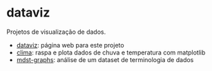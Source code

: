 # dataviz

Projetos de visualização de dados.

* [dataviz](https://jultty.github.io/dataviz/): página web para este projeto
* [clima](/clima/cptec): raspa e plota dados de chuva e temperatura com matplotlib
* [mdst-graphs](https://mdst-graphs.netlify.app/mdst_graphs.html): análise de um dataset de terminologia de dados
